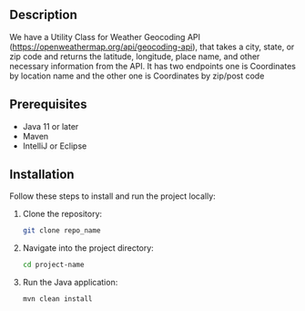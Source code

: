 ## Description
We have a Utility Class for Weather Geocoding API (https://openweathermap.org/api/geocoding-api),
that takes a city, state, or zip code and returns the latitude, longitude, place
name, and other necessary information from the API. It has two endpoints
one is Coordinates by location name and the other one is Coordinates by zip/post code

## Prerequisites
- Java 11 or later
- Maven
- IntelliJ or Eclipse

## Installation
Follow these steps to install and run the project locally:

1. Clone the repository:
   ```bash
   git clone repo_name
   ```

2. Navigate into the project directory:
   ```bash
   cd project-name
   ```
   
3. Run the Java application:
     ```bash
    mvn clean install
    ```
